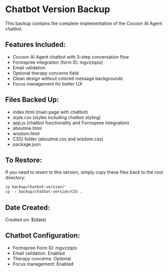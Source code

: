 # Chatbot Version Backup

This backup contains the complete implementation of the Cocoon AI Agent chatbot.

## Features Included:
- Cocoon AI Agent chatbot with 3-step conversation flow
- Formspree integration (form ID: mgvzzqzo)
- Email validation
- Optional therapy concerns field
- Clean design without colored message backgrounds
- Focus management for better UX

## Files Backed Up:
- index.html (main page with chatbot)
- style.css (styles including chatbot styling)
- app.js (chatbot functionality and Formspree integration)
- aboutme.html
- wisdom.html
- CSS/ folder (aboutme.css and wisdom.css)
- package.json

## To Restore:
If you need to revert to this version, simply copy these files back to the root directory:

```bash
cp backup/chatbot-version/* .
cp -r backup/chatbot-version/CSS .
```

## Date Created:
Created on: $(date)

## Chatbot Configuration:
- Formspree Form ID: mgvzzqzo
- Email validation: Enabled
- Therapy concerns: Optional
- Focus management: Enabled